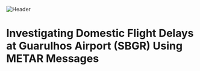 ![Header]([https://github.com/sakovitz/solana_predict/blob/main/misc/solana-moedas.webp](https://github.com/sakovitz/solana_predict/blob/main/misc/solana.jpeg))

Investigating Domestic Flight Delays at Guarulhos Airport (SBGR) Using METAR Messages
======
